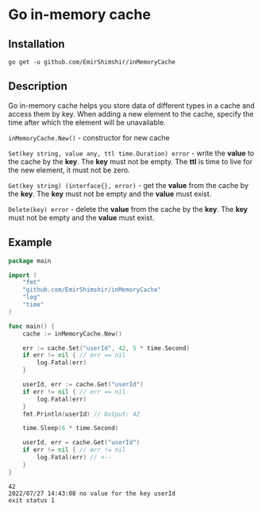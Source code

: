 # Go in-memory cache

## Installation

```
go get -u github.com/EmirShimshir/inMemoryCache
```

## Description
Go in-memory cache helps you store data of different types in a cache and access them by key. When adding a new element to the cache, specify the time after which the element will be unavailable.

```inMemoryCache.New()``` - constructor for new cache

```Set(key string, value any, ttl time.Duration) error``` - write the __value__ to the cache by the __key__. The __key__ must not be empty. The __ttl__ is time to live for the new element, it must not be zero.

```Get(key string) (interface{}, error)``` - get the __value__ from the cache by the __key__. The __key__ must not be empty and the __value__ must exist.

```Delete(key) error``` - delete the __value__ from the cache by the __key__. The __key__ must not be empty and the __value__ must exist.

## Example

```go
package main

import (
	"fmt"
	"github.com/EmirShimshir/inMemoryCache"
	"log"
	"time"
)

func main() {
	cache := inMemoryCache.New()

	err := cache.Set("userId", 42, 5 * time.Second)
	if err != nil { // err == nil
		log.Fatal(err)
	}

	userId, err := cache.Get("userId")
	if err != nil { // err == nil
		log.Fatal(err)
	}
	fmt.Println(userId) // Output: 42

	time.Sleep(6 * time.Second)

	userId, err = cache.Get("userId")
	if err != nil { // err != nil
		log.Fatal(err) // <--
	}
}

```

```
42
2022/07/27 14:43:08 no value for the key userId
exit status 1
```
